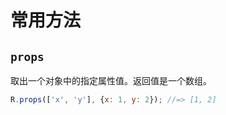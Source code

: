 # 常用方法

## `props`

取出一个对象中的指定属性值。返回值是一个数组。

```javascript
R.props(['x', 'y'], {x: 1, y: 2}); //=> [1, 2]
```

